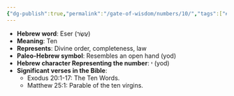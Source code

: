 ```yaml
---
{"dg-publish":true,"permalink":"/gate-of-wisdom/numbers/10/","tags":["#GateWisdom","Numbers","N"]}
---
```



- **Hebrew word**: Eser (עֶשֶׂר)
- **Meaning**: Ten
- **Represents**: Divine order, completeness, law 
- **Paleo-Hebrew symbol**: Resembles an open hand (yod)
- **Hebrew character Representing the number**: י (yod)
- **Significant verses in the Bible**:
  - Exodus 20:1-17: The Ten Words.
  - Matthew 25:1: Parable of the ten virgins.
